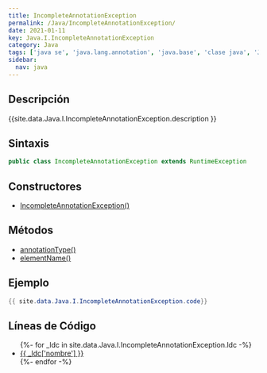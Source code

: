 ```yaml
---
title: IncompleteAnnotationException
permalink: /Java/IncompleteAnnotationException/
date: 2021-01-11
key: Java.I.IncompleteAnnotationException
category: Java
tags: ['java se', 'java.lang.annotation', 'java.base', 'clase java', 'Java 1.5']
sidebar: 
  nav: java
---
```


## Descripción
{{site.data.Java.I.IncompleteAnnotationException.description }}

## Sintaxis
~~~java
public class IncompleteAnnotationException extends RuntimeException
~~~

## Constructores
* [IncompleteAnnotationException()](/Java/IncompleteAnnotationException/IncompleteAnnotationException/)

## Métodos
* [annotationType()](/Java/IncompleteAnnotationException/annotationType)
* [elementName()](/Java/IncompleteAnnotationException/elementName)

## Ejemplo
~~~java
{{ site.data.Java.I.IncompleteAnnotationException.code}}
~~~

## Líneas de Código
<ul>
{%- for _ldc in site.data.Java.I.IncompleteAnnotationException.ldc -%}
   <li>
       <a href="{{_ldc['url'] }}">{{ _ldc['nombre'] }}</a>
   </li>
{%- endfor -%}
</ul>
